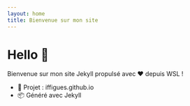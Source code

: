 ```yaml
---
layout: home
title: Bienvenue sur mon site
---
```


# Hello 👋

Bienvenue sur mon site Jekyll propulsé avec ❤️ depuis WSL !

- 🎯 Projet : iffigues.github.io
- 📦 Généré avec Jekyll